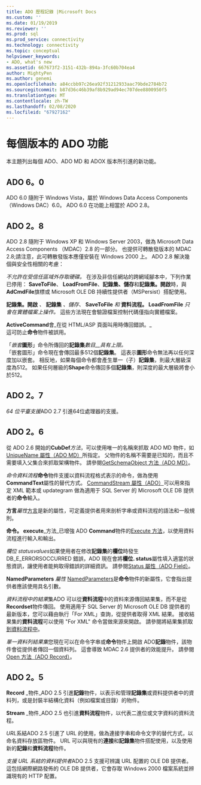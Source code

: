 ```yaml
---
title: ADO 歷程記錄 |Microsoft Docs
ms.custom: ''
ms.date: 01/19/2019
ms.reviewer: ''
ms.prod: sql
ms.prod_service: connectivity
ms.technology: connectivity
ms.topic: conceptual
helpviewer_keywords:
- ADO, what's new
ms.assetid: 667673f2-3151-432b-894a-3fc60b704ea4
author: MightyPen
ms.author: genemi
ms.openlocfilehash: a84ccbb97c26ea92f31212933aac79bde2784b72
ms.sourcegitcommit: b87d36c46b39af8b929ad94ec707dee8800950f5
ms.translationtype: MT
ms.contentlocale: zh-TW
ms.lasthandoff: 02/08/2020
ms.locfileid: "67927162"
---
```

# <a name="ado-features-for-each-release"></a>每個版本的 ADO 功能

本主題列出每個 ADO、ADO MD 和 ADOX 版本所引進的新功能。

## <a name="ado-60"></a>ADO 6。0

 ADO 6.0 隨附于 Windows Vista，屬於 Windows Data Access Components （Windows DAC）6.0。 ADO 6.0 在功能上相當於 ADO 2.8。

## <a name="ado-28"></a>ADO 2。8

 ADO 2.8 隨附于 Windows XP 和 Windows Server 2003，做為 Microsoft Data Access Components （MDAC）2.8 的一部分。 也提供可轉散發版本的 MDAC 2.8;請注意，此可轉散發版本應僅安裝在 Windows 2000 上。 ADO 2.8 解決幾個與安全性相關的考慮：

 *不允許在受信任區域外存取硬碟。*
在涉及非信任網站的跨網域腳本中，下列作業已停用： **SaveToFile**、 **LoadFromFile**、**記錄集、儲存**和**記錄集。開啟**時，與**AdCmdFile**旗標或 Microsoft OLE DB 持續性提供者（MSPersist）搭配使用。

 **記錄集。開啟** _、_  **記錄集** _、儲存、_  **SaveToFile** _和_  **資料流程。 LoadFromFile**  _只會在實體檔案上操作。_
這些方法現在會驗證檔案控制代碼僅指向實體檔案。

 **ActiveCommand**會_在從 HTML/ASP 頁面叫用時傳回錯誤。_  
這可防止**命令**物件被誤用。

 「_嵌套_**圖形**」命令所傳回的**記錄集**_數目__具有上限。_        
「嵌套圖形」命令現在會傳回最多512個**記錄集**。 這表示**圖形**命令無法再以任何深度加以嵌套。 相反地，如果每個命令都會產生單一（子）**記錄集**，則最大層級深度為512。 如果任何層級的**Shape**命令傳回多個**記錄集**，則深度的最大層級將會小於512。

## <a name="ado-27"></a>ADO 2。7

 *64 位平臺支援*ADO 2.7 引進64位處理器的支援。

## <a name="ado-26"></a>ADO 2。6

 從 ADO 2.6 開始的**CubDef**_方法_，可以使用唯一的名稱來抓取 ADO MD 物件，如[UniqueName 屬性（ADO MD）](../../ado/reference/ado-md-api/uniquename-property-ado-md.md)所指定。   父物件的名稱不需要是已知的，而且不需要填入父集合來抓取架構物件。 請參閱[GetSchemaObject 方法（ADO MD）](../../ado/reference/ado-md-api/getschemaobject-method-ado-md.md)。

 *命令資料流程***命令**物件支援以資料流程格式表示的命令，做為使用**CommandText**屬性的替代方式。 [CommandStream 屬性（ADO）](../../ado/reference/ado-api/commandstream-property-ado.md)可以用來指定 XML 範本或 updategram 做為適用于 SQL Server 的 Microsoft OLE DB 提供者的**命令**輸入。

 **方言**_屬性_[方言](../../ado/reference/ado-api/dialect-property.md)是新的屬性，可定義提供者用來剖析字串或資料流程的語法和一般規則。  

 **命令。 execute**_方法_已增強 ADO **Command**物件的[Execute 方法](../../ado/reference/ado-api/execute-method-ado-command.md)，以使用資料流程進行輸入和輸出。  

 *欄位 statusvalues*如果使用者在修改**記錄集**的**欄位**時發生 DB_E_ERRORSOCCURRED 錯誤，ADO 現在會將**欄位. status**屬性填入適當的狀態資訊，讓使用者能夠取得錯誤的詳細資訊。 請參閱[Status 屬性（ADO Field）](../../ado/reference/ado-api/status-property-ado-field.md)。

 **NamedParameters**  _屬性_ [NamedParameters](../../ado/reference/ado-api/namedparameters-property-ado.md)是**命令**物件的新屬性，它會指出提供者應該使用具名引數。

 *資料流程中的結果*集ADO 可以從**資料流程**中的資料來源傳回結果集，而不是從**Recordset**物件傳回。 使用適用于 SQL Server 的 Microsoft OLE DB 提供者的最新版本，您可以藉由執行「For XML」查詢，從提供者取得 XML 結果。 接收結果集的**資料流程**可以使用 "For XML" 命令當做來源來開啟。 請參閱將結果集抓取[到資料流程中](../../ado/guide/data/retrieving-resultsets-into-streams.md)。

 *單一資料列結果集*您現在可以在命令字串或**命令**物件上開啟 ADO**記錄**物件，該物件會從提供者傳回一個資料列。 這會導致 MDAC 2.6 提供者的效能提升。 請參閱[Open 方法（ADO Record）](../../ado/reference/ado-api/open-method-ado-record.md)。

## <a name="ado-25"></a>ADO 2。5

 **Record** _物件_ADO 2.5 引進**記錄**物件，以表示和管理**記錄集**或資料提供者中的資料列，或是封裝半結構化資料（例如檔案或目錄）的物件。

 **Stream** _物件_ADO 2.5 也引進**資料流程**物件，以代表二進位或文字資料的資料流程。

 *URL*系結ADO 2.5 引進了 URL 的使用，做為連接字串和命令文字的替代方式，以命名資料存放區物件。 URL 可以與現有的**連接**和**記錄集**物件搭配使用，以及使用新的**記錄**和**資料流程**物件。

 *支援 URL 系結的資料提供者*ADO 2.5 支援可辨識 URL 配置的 OLE DB 提供者。 這包括網際網路發佈的 OLE DB 提供者，它會存取 Windows 2000 檔案系統並辨識現有的 HTTP 配置。
